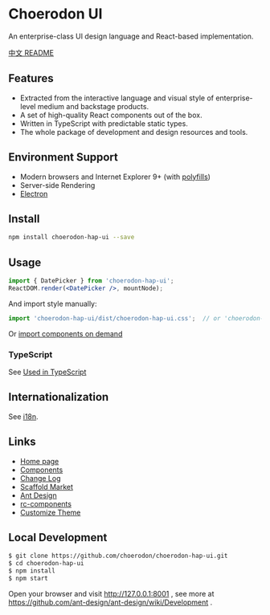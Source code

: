 # Choerodon UI

An enterprise-class UI design language and React-based implementation.

[中文 README](README-zh_CN.md)

## Features

- Extracted from the interactive language and visual style of enterprise-level medium and backstage products.
- A set of high-quality React components out of the box.
- Written in TypeScript with predictable static types.
- The whole package of development and design resources and tools.

## Environment Support

* Modern browsers and Internet Explorer 9+ (with [polyfills](https://ant.design/docs/react/getting-started#Compatibility))
* Server-side Rendering
* [Electron](http://electron.atom.io/)

## Install

```bash
npm install choerodon-hap-ui --save
```

## Usage

```jsx
import { DatePicker } from 'choerodon-hap-ui';
ReactDOM.render(<DatePicker />, mountNode);
```

And import style manually:

```jsx
import 'choerodon-hap-ui/dist/choerodon-hap-ui.css';  // or 'choerodon-hap-ui/dist/choerodon-hap-ui.less'
```

Or [import components on demand](http://ant-design.gitee.io/docs/react/getting-started#Import-on-Demand)

### TypeScript

See [Used in TypeScript](http://ant-design.gitee.io/docs/react/use-in-typescript)


## Internationalization

See [i18n](http://ant-design.gitee.io/docs/react/i18n).

## Links

- [Home page](https://choerodon.github.io/choerodon-hap-ui/index-cn/)
- [Components](https://choerodon.github.io/choerodon-hap-ui/docs/react/introduce)
- [Change Log](CHANGELOG.en-US.md)
- [Scaffold Market](http://scaffold.ant.design)
- [Ant Design](http://ant-design.gitee.io)
- [rc-components](http://react-component.github.io/)
- [Customize Theme](https://choerodon.github.io/choerodon-hap-ui/customize-theme)

## Local Development

```bash
$ git clone https://github.com/choerodon/choerodon-hap-ui.git
$ cd choerodon-hap-ui
$ npm install
$ npm start
```

Open your browser and visit http://127.0.0.1:8001 , see more at https://github.com/ant-design/ant-design/wiki/Development .
